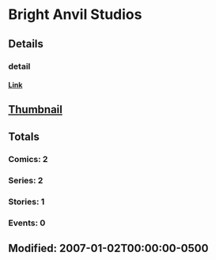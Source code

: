 # Bright Anvil Studios 
## Details
### detail
#### [Link](http://marvel.com/comics/creators/697/bright_anvil_studios?utm_campaign=apiRef&utm_source=225578a89fc76f3d20fbffda5d17a88d)
## [Thumbnail](http://i.annihil.us/u/prod/marvel/i/mg/b/40/image_not_available.jpg)
## Totals
### Comics: 2
### Series: 2
### Stories: 1
### Events: 0
## Modified: 2007-01-02T00:00:00-0500